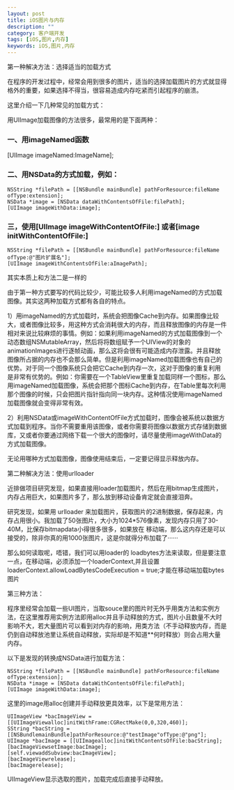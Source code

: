 ```yaml
---
layout: post
title: iOS图片与内存
description: ""
category: 客户端开发
tags: [iOS,图片,内存]
keywords: iOS,图片,内存
---
```



第一种解决方法：选择适当的加载方式

在程序的开发过程中，经常会用到很多的图片，适当的选择加载图片的方式就显得格外的重要，如果选择不得当，很容易造成内存吃紧而引起程序的崩溃。

这里介绍一下几种常见的加载方式：


用UIImage加载图像的方法很多，最常用的是下面两种：

### 一、用imageNamed函数


[UIImage imageNamed:ImageName];


### 二、用NSData的方式加载，例如：


```objc
NSString *filePath = [[NSBundle mainBundle] pathForResource:fileName ofType:extension];
NSData *image = [NSData dataWithContentsOfFile:filePath];
[UIImage imageWithData:image];
```

### 三，使用[UIImage imageWithContentOfFile:] 或者[image initWithContentOfFile:]


```objc
NSString *filePath = [[NSBundle mainBundle] pathForResource:fileName ofType:@"图片扩展名"];
[UIImage imageWithContentsOfFile:aImagePath];
```


其实本质上和方法二是一样的

由于第一种方式要写的代码比较少，可能比较多人利用imageNamed的方式加载图像。其实这两种加载方式都有各自的特点。

1）用imageNamed的方式加载时，系统会把图像Cache到内存。如果图像比较大，或者图像比较多，用这种方式会消耗很大的内存，而且释放图像的内存是一件相对来说比较麻烦的事情。例如：如果利用imageNamed的方式加载图像到一个动态数组NSMutableArray，然后将将数组赋予一个UIView的对象的animationImages进行逐帧动画，那么这将会很有可能造成内存泄露。并且释放图像所占据的内存也不会那么简单。但是利用imageNamed加载图像也有自己的优势。对于同一个图像系统只会把它Cache到内存一次，这对于图像的重复利用是非常有优势的。例如：你需要在一个TableView里重复加载同样一个图标，那么用imageNamed加载图像，系统会把那个图标Cache到内存，在Table里每次利用那个图像的时候，只会把图片指针指向同一块内存。这种情况使用imageNamed加载图像就会变得非常有效。

2）利用NSData或imageWithContentOfFile方式加载时，图像会被系统以数据方式加载到程序。当你不需要重用该图像，或者你需要将图像以数据方式存储到数据库，又或者你要通过网络下载一个很大的图像时，请尽量使用imageWithData的方式加载图像。

无论用哪种方式加载图像，图像使用结束后，一定要记得显示释放内存。



第二种解决方法：使用urlloader


近排做项目研究发现，如果直接用loader加载图片，然后在用bitmap生成图片，内存占用巨大，如果图片多了，那么放到移动设备肯定就会直接泪奔。


研究发现，如果用 urlloader 来加载图片，获取图片的2进制数据，保存起来，内存占用很小。我加载了50张图片，大小为1024*576像素，发现内存只用了30-40M，比保存bitmapdata小得很多很多，如果放在 移动端，那么这内存还是可以接受的，除非你真的用1000张图片，这是你就得分布加载了······


那么如何读取呢，唔错，我们可以用loader的 loadbytes方法来读取，但是要注意一点，在移动端，必须添加一个loaderContext,并且设置 loaderContext.allowLoadBytesCodeExecution = true;才能在移动端加载bytes图片


第三种方法：


程序里经常会加载一些UI图片，当取souce里的图片时无外乎用类方法和实例方法，在这里推荐用实例方法即用alloc并且手动释放的方式，图片小且数量不大时影响不大，若大量图片可以看到对内存的影响，用类方法（不手动释放内存，而是仍到自动释放池里让系统自动释放，实际却是不知道**何时释放）则会占用大量内存。


以下是发现的转换成NSData进行加载方法：


```objc
NSString *filePath = [[NSBundle mainBundle] pathForResource:fileName ofType:extension];
NSData *image = [NSData dataWithContentsOfFile:filePath];
[UIImage imageWithData:image];
```

这里的image用alloc创建并手动释放更具效率，以下是常用方法：


```objc
UIImageView *bacImageView = [[UIImageViewalloc]initWithFrame:CGRectMake(0,0,320,460)];
SString *bacString = [[NSBundlemainBundle]pathForResource:@"testImage"ofType:@"png"];
UIImage *bacImage = [[UIImagealloc]initWithContentsOfFile:bacString];
[bacImageViewsetImage:bacImage];
[self.viewaddSubview:bacImageView];
[bacImageViewrelease];
[bacImagerelease];
```

UIImageView显示选取的图片，加载完成后直接手动释放。